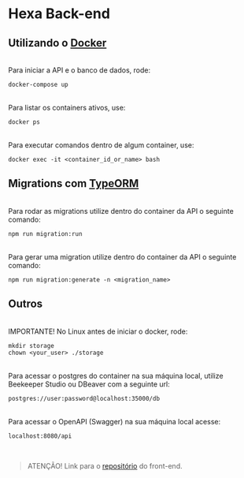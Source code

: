 # Hexa Back-end

## Utilizando o [Docker](https://www.docker.com/get-started)   
  \
  Para iniciar a API e o banco de dados, rode:

    docker-compose up

  \
  Para listar os containers ativos, use:
    
    docker ps

  \
  Para executar comandos dentro de algum container, use:

    docker exec -it <container_id_or_name> bash

## Migrations com [TypeORM](https://typeorm.io/#/)

  \
  Para rodar as migrations utilize dentro do container da API o seguinte comando:

    npm run migration:run

  \
  Para gerar uma migration utilize dentro do container da API o seguinte comando:

    npm run migration:generate -n <migration_name>

## Outros
  \
  IMPORTANTE! No Linux antes de iniciar o docker, rode:
  
    mkdir storage
    chown <your_user> ./storage

  \
  Para acessar o postgres do container na sua máquina local, utilize  Beekeeper Studio ou DBeaver com a seguinte url:

    postgres://user:password@localhost:35000/db

  \
  Para acessar o OpenAPI (Swagger) na sua máquina local acesse:

    localhost:8080/api

<br />

> ATENÇÃO! Link para o <a href="https://github.com/Pivetta21/hexa-front">repositório</a> do front-end.